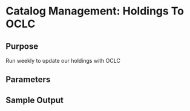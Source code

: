 # Catalog Management: Holdings To OCLC

## Purpose
Run weekly to update our holdings with OCLC

## Parameters

## Sample Output
